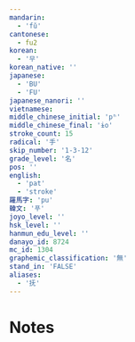 ```yaml
---
mandarin:
  - 'fǔ'
cantonese:
  - fu2
korean:
  - '무'
korean_native: ''
japanese:
  - 'BU'
  - 'FU'
japanese_nanori: ''
vietnamese:
middle_chinese_initial: 'pʰ'
middle_chinese_final: 'ɨo'
stroke_count: 15
radical: '手'
skip_number: '1-3-12'
grade_level: '名'
pos: ''
english:
  - 'pat'
  - 'stroke'
羅馬字: 'pu'
韓文: '푸'
joyo_level: ''
hsk_level: ''
hanmun_edu_level: ''
danayo_id: 8724
mc_id: 1304
graphemic_classification: '無'
stand_in: 'FALSE'
aliases:
  - '抚'
---
```


# Notes
